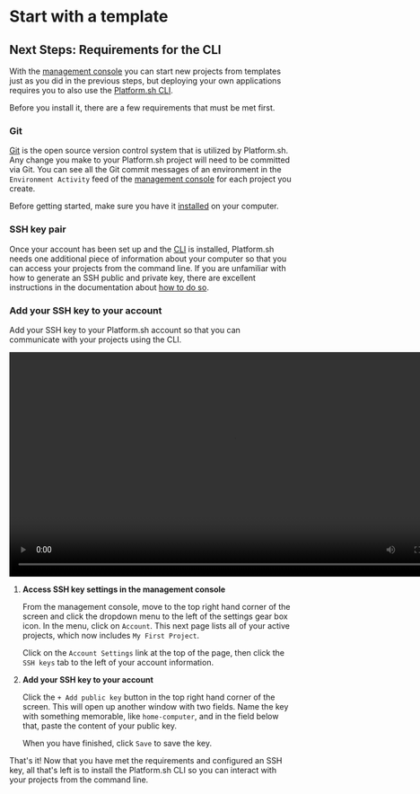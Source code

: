 # Start with a template

## Next Steps: Requirements for the CLI

With the [management console](/administration/web.md) you can start new projects from templates just as you did in the previous steps, but deploying your own applications requires you to also use the [Platform.sh CLI](/development/cli.md).

Before you install it, there are a few requirements that must be met first.

### Git

[Git](/development/tools.md#git) is the open source version control system that is utilized by Platform.sh. Any change you make to your Platform.sh project will need to be committed via Git. You can see all the Git commit messages of an environment in the `Environment Activity` feed of the [management console](/administration/web.md) for each project you create.

Before getting started, make sure you have it [installed](https://git-scm.com/) on your computer.

### SSH key pair

Once your account has been set up and the [CLI](/development/cli.md) is installed, Platform.sh needs one additional piece of information about your computer so that you can access your projects from the command line.
If you are unfamiliar with how to generate an SSH public and private key, there are excellent instructions in the documentation about [how to do so](/development/tools.md#ssh).

### Add your SSH key to your account

Add your SSH key to your Platform.sh account so that you can communicate with your projects using the CLI.

<video width="800" controls autoplay loop>
  <source src="/videos/add-ssh-mc.mp4" type="video/mp4">
</video>

1. **Access SSH key settings in the management console**

    From the management console, move to the top right hand corner of the screen and click the dropdown menu to the left of the settings gear box icon. In the menu, click on `Account`. This next page lists all of your active projects, which now includes `My First Project`. 

    Click on the `Account Settings` link at the top of the page, then click the `SSH keys` tab to the left of your account information.

2. **Add your SSH key to your account**

    Click the `+ Add public key` button in the top right hand corner of the screen. This will open up another window with two fields. Name the key with something memorable, like `home-computer`, and in the field below that, paste the content of your public key.
    
    When you have finished, click `Save` to save the key.
    

That's it! Now that you have met the requirements and configured an SSH key, all that's left is to install the Platform.sh CLI so you can interact with your projects from the command line.

<div id = "buttons"></div>

<script>
    var navNextText = "I have added my SSH key to my account";
    var navButtons = {type: "navigation", prev: getPathObj("prev"), next: getPathObj("next", navNextText), div: "buttons"};
    makeButton(navButtons);
</script>
